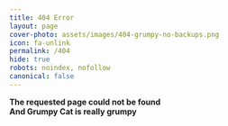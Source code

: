 ```yaml
---
title: 404 Error
layout: page
cover-photo: assets/images/404-grumpy-no-backups.png
icon: fa-unlink
permalink: /404
hide: true
robots: noindex, nofollow
canonical: false
---
```

**The requested page could not be found**  
**And Grumpy Cat is really grumpy**
